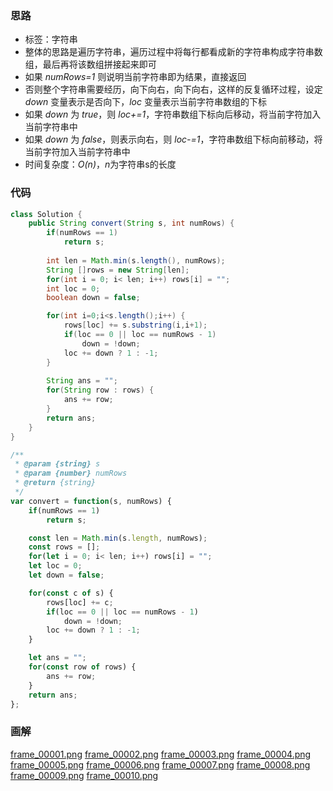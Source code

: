 ### 思路

- 标签：字符串
- 整体的思路是遍历字符串，遍历过程中将每行都看成新的字符串构成字符串数组，最后再将该数组拼接起来即可
- 如果 *numRows=1* 则说明当前字符串即为结果，直接返回
- 否则整个字符串需要经历，向下向右，向下向右，这样的反复循环过程，设定 *down* 变量表示是否向下，*loc* 变量表示当前字符串数组的下标
- 如果 *down* 为 *true*，则 *loc+=1*，字符串数组下标向后移动，将当前字符加入当前字符串中
- 如果 *down* 为 *false*，则表示向右，则 *loc-=1*，字符串数组下标向前移动，将当前字符加入当前字符串中
- 时间复杂度：*O(n)*，*n*为字符串s的长度

### 代码

```java []
class Solution {
    public String convert(String s, int numRows) {
        if(numRows == 1)
            return s;
        
        int len = Math.min(s.length(), numRows);
        String []rows = new String[len];
        for(int i = 0; i< len; i++) rows[i] = "";
        int loc = 0;
        boolean down = false;

        for(int i=0;i<s.length();i++) {
            rows[loc] += s.substring(i,i+1);
            if(loc == 0 || loc == numRows - 1)
                down = !down;
            loc += down ? 1 : -1;
        }
        
        String ans = "";
        for(String row : rows) {
            ans += row;
        }
        return ans;
    }
}
```
```javascript []
/**
 * @param {string} s
 * @param {number} numRows
 * @return {string}
 */
var convert = function(s, numRows) {
    if(numRows == 1)
        return s;

    const len = Math.min(s.length, numRows);
    const rows = [];
    for(let i = 0; i< len; i++) rows[i] = "";
    let loc = 0;
    let down = false;

    for(const c of s) {
        rows[loc] += c;
        if(loc == 0 || loc == numRows - 1)
            down = !down;
        loc += down ? 1 : -1;
    }

    let ans = "";
    for(const row of rows) {
        ans += row;
    }
    return ans;
};
```

### 画解


  [frame_00001.png](https://pic.leetcode-cn.com/c6404badf766aceaf55cf3639b56e29b88d4a39417f3eee0a1b7ca2db9acc52f-frame_00001.png)  [frame_00002.png](https://pic.leetcode-cn.com/96aae93ad1194374acc94d7180523d5686422803c16614cfc773b1141aae6cd5-frame_00002.png)  [frame_00003.png](https://pic.leetcode-cn.com/910a298171a0ee7b7b999c20ba3fc183c438d6cf24e1ada15c3d57f5676ebf05-frame_00003.png)  [frame_00004.png](https://pic.leetcode-cn.com/b5487a78e0825899e28f52252a214399f1e98a7d65815f37c3ab6f01f38361cc-frame_00004.png)  [frame_00005.png](https://pic.leetcode-cn.com/657c0447980d912bf08d05bd254d64bfa64abf5c39f99f171f636abe0291647a-frame_00005.png)  [frame_00006.png](https://pic.leetcode-cn.com/37f06115b2dfe2d2b79c415f0846e9c6ac2743cf6bfc386ca404624fbacc635e-frame_00006.png)  [frame_00007.png](https://pic.leetcode-cn.com/a47246a12513fca7746d81917ffe7de4d7305cc2ed01f811903976f29bb69296-frame_00007.png)  [frame_00008.png](https://pic.leetcode-cn.com/ba05cd664682ab5254cdb3fc0464099647c1c7c77e430905afc7b10bcc517feb-frame_00008.png)  [frame_00009.png](https://pic.leetcode-cn.com/dfba4a3c476550e54e7be51d42759629600e26228cd4991f2a4ab5cd5fe6ac7d-frame_00009.png)  [frame_00010.png](https://pic.leetcode-cn.com/45a5966034fd3d5141569d5fcdc3a3f6943f029aee2dd3cd419eccaafc3bac02-frame_00010.png) 


